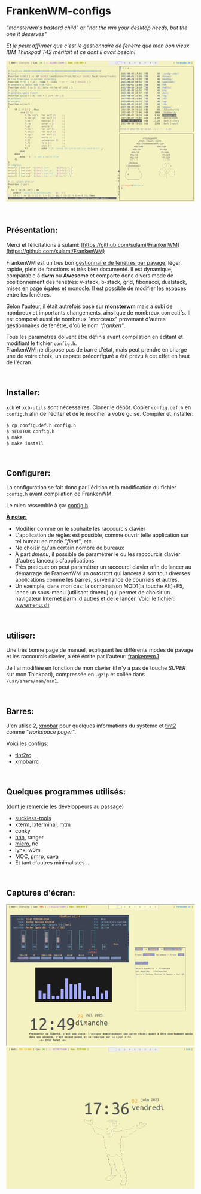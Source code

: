 # FrankenWM-configs 

*"monsterwm's bastard child"* or *"not the wm your desktop needs, but the one
it deserves"*

*Et je peux affirmer que c'est le gestionnaire de fenêtre que mon bon vieux IBM Thinkpad T42 
méritait et ce dont il avait besoin!*
<br>

<img src="frankentiled.png" class="img" alt="Tiled"><br>

<br>

## Présentation:

Merci et félicitations à sulami: [https://github.com/sulami/FrankenWM](https://github.com/sulami/FrankenWM)

FrankenWM est un très bon [gestionnaire de fenêtres par pavage](https://fr.wikipedia.org/wiki/Gestionnaire_de_fen%C3%AAtres_par_pavage),
léger, rapide, plein de fonctions et très bien documenté. Il est dynamique, comparable à **dwm** ou **Awesome** et comporte donc 
divers mode de positionnement des fenêtres: v-stack, b-stack, grid, fibonacci, dualstack, mises en page égales et monocle.
Il est possible de modifier les espaces entre les fenêtres.

Selon l'auteur, il était autrefois basé sur **monsterwm** mais a subi de nombreux et importants changements, 
ainsi que de nombreux correctifs. Il est composé aussi de nombreux "morceaux" provenant d'autres gestionnaires
de fenêtre, d'où le nom *"franken"*.

Tous les paramètres doivent être définis avant compilation en éditant et modifiant le fichier `config.h`.<br>
FrankenWM ne dispose pas de barre d'état, mais peut prendre en charge une de votre choix, un espace préconfiguré a été prévu à cet effet 
en haut de l'écran.

<br>

## Installer:

`xcb` et `xcb-utils` sont nécessaires. Cloner le dépôt. Copier `config.def.h` en `config.h` afin de l'éditer et de le modifier 
à votre guise. Compiler et installer:

    $ cp config.def.h config.h
    $ $EDITOR config.h
    $ make
    $ make install

<br>

## Configurer:

La configuration se fait donc par l'édition et la modification du fichier `config.h` avant compilation de FrankenWM.

Le mien ressemble à ça: [config.h](config.h)

<u>**À noter:**</u>
- Modifier comme on le souhaite les raccourcis clavier  
- L'application de règles est possible, comme ouvrir telle application sur tel bureau en mode *"float"*, etc.
- Ne choisir qu'un certain nombre de bureaux
- À part *dmenu*, il possible de paramétrer le ou les raccourcis clavier d'autres lanceurs d'applications 
- Très pratique: on peut paramétrer un raccourci clavier afin de lancer au démarrage de FrankenWM un *autostart* qui lancera à son tour
diverses applications comme les barres, surveillance de courriels et autres.
- Un exemple, dans mon cas: la combinaison MOD1(la touche Alt)+F5, lance un sous-menu (utilisant dmenu) qui permet de choisir
un navigateur Internet parmi d'autres et de le lancer. Voici le fichier: [wwwmenu.sh](wwwmenu.sh)
 
<br>

## utiliser:

Une très bonne page de manuel, expliquant les différents modes de pavage et les raccourcis clavier, a été écrite par l'auteur:
[frankenwm.1](https://github.com/sulami/frankenwm/blob/master/frankenwm.1)

Je l'ai modifiée en fonction de mon clavier (il n'y a pas de touche *SUPER* sur mon Thinkpad), compressée en `.gzip` 
et collée dans `/usr/share/man/man1`.

<br>

## Barres:
J'en utilse 2, [xmobar](https://codeberg.org/xmobar/xmobar) pour quelques informations du système et [tint2](https://gitlab.com/o9000/tint2/)
 comme *"workspace pager"*.

Voici les configs:
- [tint2rc](tint2rc)
- [xmobarrc](xmobarrc)

<br>

## Quelques programmes utilisés:

(dont je remercie les développeurs au passage)
- [suckless-tools](https://tools.suckless.org/)
- xterm, lxterminal, [mtm](https://github.com/deadpixi/mtm)
- conky
- [nnn](https://github.com/jarun/nnn), ranger
- [micro](https://micro-editor.github.io/), ne
- lynx, w3m
- MOC, [pmrp](https://github.com/hakerdefo/pmrp), cava
- Et tant d'autres minimalistes ...

<br>

## Captures d'écran:

<img src="frankenfloat.png" class="img" alt="Float">
<img src="frankenwm.png" class="img" alt="Home">

